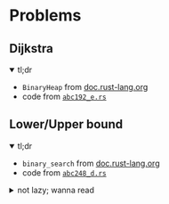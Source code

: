 # Problems
## Dijkstra
<details open><summary>tl;dr</summary>

- `BinaryHeap` from [doc.rust-lang.org](https://doc.rust-lang.org/std/collections/binary_heap/index.html#examples)
- code from [`abc192_e.rs`](./atcoder.jp/abc192/abc192_e.rs)
</details>

## Lower/Upper bound
<details open><summary>tl;dr</summary>

- `binary_search` from [doc.rust-lang.org](https://doc.rust-lang.org/std/primitive.slice.html#method.binary_search#L181)
- code from [`abc248_d.rs`](./atcoder.jp/abc248/abc248_b.rs#L184)
</details>

<details><summary>not lazy; wanna read</summary>

### Given
- `a: &[T]`: an **increasing** finite sequence 
- `x: T` such that `min(a) <= x <= max(a)`
- `(lower, upper): (usize, usize)` such that `lower <= upper`

### Goal
find length of `{ x ∈ a : lower <= x <= upper }`

### Solution
```rs
// lower <= x <= upper ==>  a[left] <= x < a[right]
let right = a.binary_search(&(upper + 1)).unwrap_or_else(|i| i);
let left = a.binary_search(&lower).unwrap_or_else(|i| i);
let len =  right - left;
```

</details>